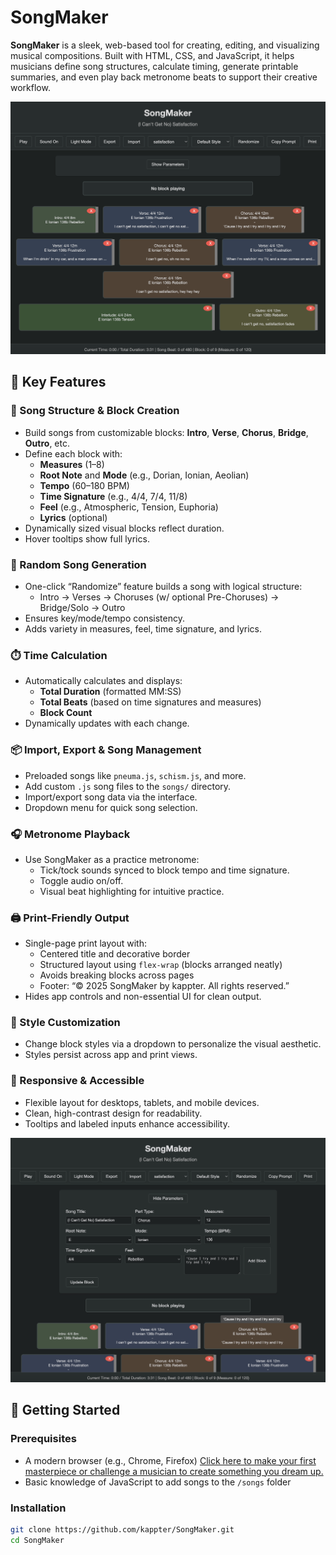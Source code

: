 # SongMaker

**SongMaker** is a sleek, web-based tool for creating, editing, and visualizing musical compositions. Built with HTML, CSS, and JavaScript, it helps musicians define song structures, calculate timing, generate printable summaries, and even play back metronome beats to support their creative workflow.

[![SongMaker Screenshot](https://github.com/kappter/SongMaker/blob/main/tunepix.png?raw=true)](https://kappter.github.io/SongMaker/)

## 🎵 Key Features

### 🎼 Song Structure & Block Creation
- Build songs from customizable blocks: **Intro**, **Verse**, **Chorus**, **Bridge**, **Outro**, etc.
- Define each block with:
  - **Measures** (1–8)
  - **Root Note** and **Mode** (e.g., Dorian, Ionian, Aeolian)
  - **Tempo** (60–180 BPM)
  - **Time Signature** (e.g., 4/4, 7/4, 11/8)
  - **Feel** (e.g., Atmospheric, Tension, Euphoria)
  - **Lyrics** (optional)
- Dynamically sized visual blocks reflect duration.
- Hover tooltips show full lyrics.

### 🧠 Random Song Generation
- One-click “Randomize” feature builds a song with logical structure:
  - Intro → Verses → Choruses (w/ optional Pre-Choruses) → Bridge/Solo → Outro
- Ensures key/mode/tempo consistency.
- Adds variety in measures, feel, time signature, and lyrics.

### ⏱️ Time Calculation
- Automatically calculates and displays:
  - **Total Duration** (formatted MM:SS)
  - **Total Beats** (based on time signatures and measures)
  - **Block Count**
- Dynamically updates with each change.

### 📦 Import, Export & Song Management
- Preloaded songs like `pneuma.js`, `schism.js`, and more.
- Add custom `.js` song files to the `songs/` directory.
- Import/export song data via the interface.
- Dropdown menu for quick song selection.

### 🎧 Metronome Playback
- Use SongMaker as a practice metronome:
  - Tick/tock sounds synced to block tempo and time signature.
  - Toggle audio on/off.
  - Visual beat highlighting for intuitive practice.

### 🖨️ Print-Friendly Output
- Single-page print layout with:
  - Centered title and decorative border
  - Structured layout using `flex-wrap` (blocks arranged neatly)
  - Avoids breaking blocks across pages
  - Footer: “© 2025 SongMaker by kappter. All rights reserved.”
- Hides app controls and non-essential UI for clean output.

### 🎨 Style Customization
- Change block styles via a dropdown to personalize the visual aesthetic.
- Styles persist across app and print views.

### 📱 Responsive & Accessible
- Flexible layout for desktops, tablets, and mobile devices.
- Clean, high-contrast design for readability.
- Tooltips and labeled inputs enhance accessibility.

[![Edit Screen](https://github.com/kappter/SongMaker/blob/main/hidePara.jpg?raw=true)](https://kappter.github.io/SongMaker/)

## 🚀 Getting Started

### Prerequisites
- A modern browser (e.g., Chrome, Firefox) [Click here to make your first masterpiece or challenge a musician to create something you dream up.](https://kappter.github.io/SongMaker/)
- Basic knowledge of JavaScript to add songs to the `/songs` folder

### Installation
```bash
git clone https://github.com/kappter/SongMaker.git
cd SongMaker
